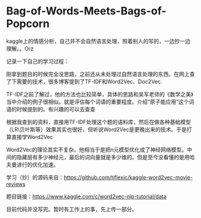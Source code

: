 # Bag-of-Words-Meets-Bags-of-Popcorn
kaggle上的情感分析，自己并不会自然语言处理，照着别人的写的，一边抄一边理解。。Orz

记录一下自己的学习过程：

刚拿到题目的时候完全没思路，之前还从未处理过自然语言处理的东西。在网上查了下需要的技术，很多博客提到了TF-IDF和Word2Vec、Doc2Vec.
	
TF-IDF之前了解过，他的方法也比较简单，具体的思路和吴军老师的《数学之美》当中介绍的例子很相似。就是评估每个词语的重要程度。介绍“原子能应用”这个词语的时候提到的。有兴趣的可以去查查

根据我查到的资料，直接用TF-IDF处理这个题的语料库，然后在做各种基础模型（LR\贝叶斯等）效果其实也很好，但听说Word2Vec是更晚出来的技术。于是打算直接学Word2Vec

Word2Vec的理论其实不复杂。他相当于是把n元模型优化成了神经网络模型。中间的隐藏层有多少神经元，最后的词向量就是多少维的。但是至今没看懂的是用哈夫曼进行的优化加速。

学习（抄）的源码来自：https://github.com/tjflexic/kaggle-word2vec-movie-reviews

题目链接：https://www.kaggle.com/c/word2vec-nlp-tutorial/data

目前代码并没写完。暂时有工作上的事，先上传一部分。